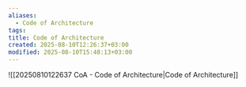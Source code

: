 ```yaml
---
aliases:
  - Code of Architecture
tags: 
title: Code of Architecture
created: 2025-08-10T12:26:37+03:00
modified: 2025-08-10T15:48:13+03:00
---
```


![[20250810122637 CoA - Code of Architecture|Code of Architecture]]
